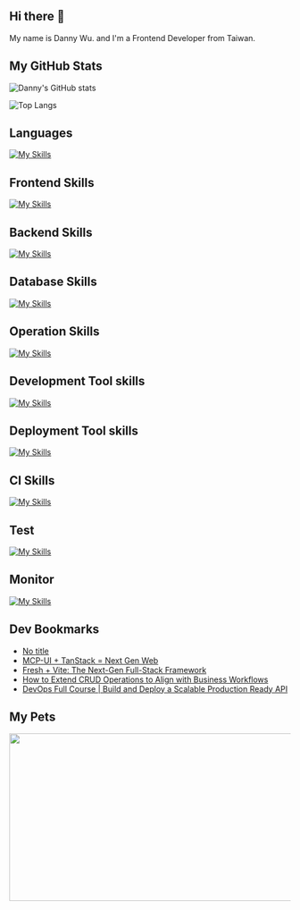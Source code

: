 
## Hi there 👋
My name is Danny Wu. and I'm a Frontend Developer from Taiwan.

## My GitHub Stats
![Danny's GitHub stats](https://github-readme-stats.vercel.app/api?username=danny101201&show_icons=true&count_private=true&theme=react)

![Top Langs](https://github-readme-stats.vercel.app/api/top-langs/?username=danny101201&layout=compact&theme=react)


## Languages
[![My Skills](https://skillicons.dev/icons?i=js,html,css,ts,react,nodejs)](https://skillicons.dev)

## Frontend Skills

[![My Skills](https://skillicons.dev/icons?i=react,materialui,tailwind,sass,redux,vite,nextjs)](https://skillicons.dev)

## Backend Skills

[![My Skills](https://skillicons.dev/icons?i=express,nodejs,graphql,nestjs)](https://skillicons.dev)

## Database Skills

[![My Skills](https://skillicons.dev/icons?i=mongodb,redis,mysql,postgres,prisma)](https://skillicons.dev)

## Operation Skills

[![My Skills](https://skillicons.dev/icons?i=docker,git,githubactions,linux,vim,nginx)](https://skillicons.dev)

## Development Tool skills

[![My Skills](https://skillicons.dev/icons?i=github,git,vscode,webpack)](https://skillicons.dev)

## Deployment Tool skills

[![My Skills](https://skillicons.dev/icons?i=vercel,netlify)](https://skillicons.dev)


## CI Skills

[![My Skills](https://skillicons.dev/icons?i=gitlab,azure)](https://skillicons.dev)

## Test

[![My Skills](https://skillicons.dev/icons?i=jest,vitest)](https://skillicons.dev)

## Monitor

[![My Skills](https://skillicons.dev/icons?i=sentry)](https://skillicons.dev)



## Dev Bookmarks
<!-- daily.dev BOOKMARKS:START -->
- [No title](https://app.daily.dev/posts/75B55HfBU?utm_source=rss&utm_medium=bookmarks&utm_campaign=NRtczkLiNqtGyKkglwy1k)
- [MCP-UI + TanStack = Next Gen Web](https://app.daily.dev/posts/6kYzfn0yH?utm_source=rss&utm_medium=bookmarks&utm_campaign=NRtczkLiNqtGyKkglwy1k)
- [Fresh + Vite: The Next-Gen Full-Stack Framework](https://app.daily.dev/posts/aM4i89HvQ?utm_source=rss&utm_medium=bookmarks&utm_campaign=NRtczkLiNqtGyKkglwy1k)
- [How to Extend CRUD Operations to Align with Business Workflows](https://app.daily.dev/posts/TtzigJMlR?utm_source=rss&utm_medium=bookmarks&utm_campaign=NRtczkLiNqtGyKkglwy1k)
- [DevOps Full Course | Build and Deploy a Scalable Production Ready API](https://app.daily.dev/posts/XZ7rcMo0n?utm_source=rss&utm_medium=bookmarks&utm_campaign=NRtczkLiNqtGyKkglwy1k)
<!-- daily.dev BOOKMARKS:END -->

## My Pets

<a href="https://github.com/devxb/gitanimals">
<img
  src="https://render.gitanimals.org/farms/Danny101201"
  width="600"
  height="300"
/>
</a>
